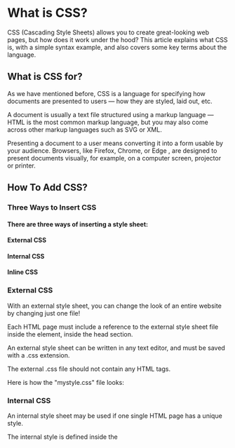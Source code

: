 # What is CSS?

CSS (Cascading Style Sheets) allows you to create great-looking web pages, but how does it work under the hood? This article explains what CSS is, with a simple syntax example, and also covers some key terms about the language.

## What is CSS for?
As we have mentioned before, CSS is a language for specifying how documents are presented to users — how they are styled, laid out, etc.

A document is usually a text file structured using a markup language — HTML is the most common markup language, but you may also come across other markup languages such as SVG or XML.

Presenting a document to a user means converting it into a form usable by your audience. Browsers, like Firefox, Chrome, or Edge , are designed to present documents visually, for example, on a computer screen, projector or printer.

## How To Add CSS?
### Three Ways to Insert CSS
#### There are three ways of inserting a style sheet:

#### External CSS
#### Internal CSS
#### Inline CSS


### External CSS
With an external style sheet, you can change the look of an entire website by changing just one file!

Each HTML page must include a reference to the external style sheet file inside the <link> element, inside the head section.

An external style sheet can be written in any text editor, and must be saved with a .css extension.

The external .css file should not contain any HTML tags.

Here is how the "mystyle.css" file looks:

### Internal CSS
An internal style sheet may be used if one single HTML page has a unique style.

The internal style is defined inside the <style> element, inside the head section.

### Inline CSS
An inline style may be used to apply a unique style for a single element.

To use inline styles, add the style attribute to the relevant element. The style attribute can contain any CSS property.
